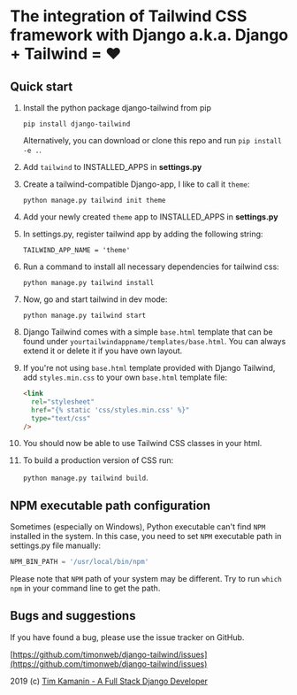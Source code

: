 # The integration of Tailwind CSS framework with Django a.k.a. Django + Tailwind = ❤

## Quick start

1. Install the python package django-tailwind from pip

   `pip install django-tailwind`

   Alternatively, you can download or clone this repo and run `pip install -e .`.

2. Add `tailwind` to INSTALLED_APPS in **settings.py**

3. Create a tailwind-compatible Django-app, I like to call it `theme`:

   `python manage.py tailwind init theme`

4. Add your newly created `theme` app to INSTALLED_APPS in **settings.py**

5. In settings.py, register tailwind app by adding the following string:

   `TAILWIND_APP_NAME = 'theme'`

6. Run a command to install all necessary dependencies for tailwind css:

   `python manage.py tailwind install`

7. Now, go and start tailwind in dev mode:

   `python manage.py tailwind start`

8. Django Tailwind comes with a simple `base.html` template that can be found under
   `yourtailwindappname/templates/base.html`. You can always extend it or delete it if you
   have own layout.

9. If you're not using `base.html` template provided with Django Tailwind, add `styles.min.css` to your own `base.html` template file:

   ```html
   <link
     rel="stylesheet"
     href="{% static 'css/styles.min.css' %}"
     type="text/css"
   />
   ```

10) You should now be able to use Tailwind CSS classes in your html.

11) To build a production version of CSS run:

    `python manage.py tailwind build`.

## NPM executable path configuration

Sometimes (especially on Windows), Python executable can't find `NPM` installed in the system.
In this case, you need to set `NPM` executable path in settings.py file manually:

```python
NPM_BIN_PATH = '/usr/local/bin/npm'
```

Please note that `NPM` path of your system may be different. Try to run `which npm` in your
command line to get the path.

## Bugs and suggestions

If you have found a bug, please use the issue tracker on GitHub.

[https://github.com/timonweb/django-tailwind/issues](https://github.com/timonweb/django-tailwind/issues)

2019 (c) [Tim Kamanin - A Full Stack Django Developer](https://timonweb.com)

